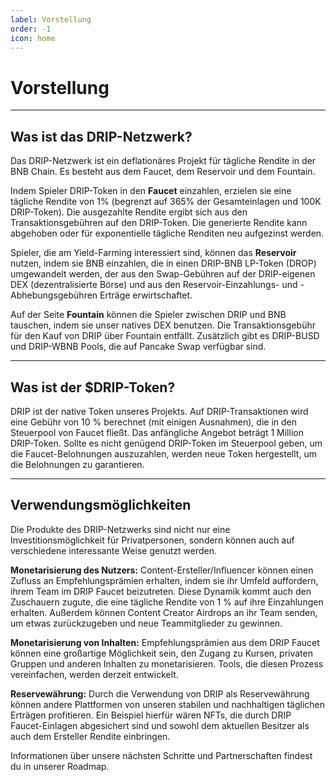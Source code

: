 ```yaml
---
label: Vorstellung
order: -1
icon: home
---
```


# Vorstellung
---

## Was ist das DRIP-Netzwerk?

Das DRIP-Netzwerk ist ein deflationäres Projekt für tägliche Rendite in der BNB Chain. Es besteht aus dem Faucet, dem Reservoir und dem Fountain.

Indem Spieler DRIP-Token in den **Faucet** einzahlen, erzielen sie eine tägliche Rendite von 1% (begrenzt auf 365% der Gesamteinlagen und 100K DRIP-Token). Die ausgezahlte Rendite ergibt sich aus den Transaktionsgebühren auf den DRIP-Token. Die generierte Rendite kann abgehoben oder für exponentielle tägliche Renditen neu aufgezinst werden.

Spieler, die am Yield-Farming interessiert sind, können das **Reservoir** nutzen, indem sie BNB einzahlen, die in einen DRIP-BNB LP-Token (DROP) umgewandelt werden, der aus den Swap-Gebühren auf der DRIP-eigenen DEX (dezentralisierte Börse) und aus den Reservoir-Einzahlungs- und -Abhebungsgebühren Erträge erwirtschaftet.

Auf der Seite **Fountain** können die Spieler zwischen DRIP und BNB tauschen, indem sie unser natives DEX benutzen. Die Transaktionsgebühr für den Kauf von DRIP über Fountain entfällt. Zusätzlich gibt es DRIP-BUSD und DRIP-WBNB Pools, die auf Pancake Swap verfügbar sind.

---

## Was ist der $DRIP-Token?

DRIP ist der native Token unseres Projekts. Auf DRIP-Transaktionen wird eine Gebühr von 10 % berechnet (mit einigen Ausnahmen), die in den Steuerpool von Faucet fließt. Das anfängliche Angebot beträgt 1 Million DRIP-Token. Sollte es nicht genügend DRIP-Token im Steuerpool geben, um die Faucet-Belohnungen auszuzahlen, werden neue Token hergestellt, um die Belohnungen zu garantieren.

---
## Verwendungsmöglichkeiten
Die Produkte des DRIP-Netzwerks sind nicht nur eine Investitionsmöglichkeit für Privatpersonen, sondern können auch auf verschiedene interessante Weise genutzt werden.

**Monetarisierung des Nutzers:**
Content-Ersteller/Influencer können einen Zufluss an Empfehlungsprämien erhalten, indem sie ihr Umfeld auffordern, ihrem Team im DRIP Faucet beizutreten. Diese Dynamik kommt auch den Zuschauern zugute, die eine tägliche Rendite von 1 % auf ihre Einzahlungen erhalten. Außerdem können Content Creator Airdrops an ihr Team senden, um etwas zurückzugeben und neue Teammitglieder zu gewinnen.

**Monetarisierung von Inhalten:**
Empfehlungsprämien aus dem DRIP Faucet können eine großartige Möglichkeit sein, den Zugang zu Kursen, privaten Gruppen und anderen Inhalten zu monetarisieren. Tools, die diesen Prozess vereinfachen, werden derzeit entwickelt.

**Reservewährung:**
Durch die Verwendung von DRIP als Reservewährung können andere Plattformen von unseren stabilen und nachhaltigen täglichen Erträgen profitieren. Ein Beispiel hierfür wären NFTs, die durch DRIP Faucet-Einlagen abgesichert sind und sowohl dem aktuellen Besitzer als auch dem Ersteller Rendite einbringen.  

Informationen über unsere nächsten Schritte und Partnerschaften findest du in unserer Roadmap.
